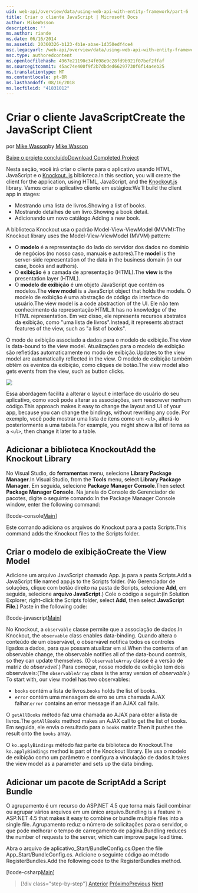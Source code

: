 ```yaml
---
uid: web-api/overview/data/using-web-api-with-entity-framework/part-6
title: Criar o cliente JavaScript | Microsoft Docs
author: MikeWasson
description: ''
ms.author: riande
ms.date: 06/16/2014
ms.assetid: 20360326-b123-4b1e-abae-1d350edf4ce4
msc.legacyurl: /web-api/overview/data/using-web-api-with-entity-framework/part-6
msc.type: authoredcontent
ms.openlocfilehash: 4967e21190c34f698e9c28fd9b921f07bef2ffaf
ms.sourcegitcommit: 45ac74e400f9f2b7dbded66297730f6f14a4eb25
ms.translationtype: MT
ms.contentlocale: pt-BR
ms.lasthandoff: 08/16/2018
ms.locfileid: "41831012"
---
```

<a name="create-the-javascript-client"></a><span data-ttu-id="f0c96-102">Criar o cliente JavaScript</span><span class="sxs-lookup"><span data-stu-id="f0c96-102">Create the JavaScript Client</span></span>
====================
<span data-ttu-id="f0c96-103">por [Mike Wasson](https://github.com/MikeWasson)</span><span class="sxs-lookup"><span data-stu-id="f0c96-103">by [Mike Wasson](https://github.com/MikeWasson)</span></span>

[<span data-ttu-id="f0c96-104">Baixe o projeto concluído</span><span class="sxs-lookup"><span data-stu-id="f0c96-104">Download Completed Project</span></span>](https://github.com/MikeWasson/BookService)

<span data-ttu-id="f0c96-105">Nesta seção, você irá criar o cliente para o aplicativo usando HTML, JavaScript e o [Knockout. js](http://knockoutjs.com/) biblioteca.</span><span class="sxs-lookup"><span data-stu-id="f0c96-105">In this section, you will create the client for the application, using HTML, JavaScript, and the [Knockout.js](http://knockoutjs.com/) library.</span></span> <span data-ttu-id="f0c96-106">Vamos criar o aplicativo cliente em estágios:</span><span class="sxs-lookup"><span data-stu-id="f0c96-106">We'll build the client app in stages:</span></span>

- <span data-ttu-id="f0c96-107">Mostrando uma lista de livros.</span><span class="sxs-lookup"><span data-stu-id="f0c96-107">Showing a list of books.</span></span>
- <span data-ttu-id="f0c96-108">Mostrando detalhes de um livro.</span><span class="sxs-lookup"><span data-stu-id="f0c96-108">Showing a book detail.</span></span>
- <span data-ttu-id="f0c96-109">Adicionando um novo catálogo.</span><span class="sxs-lookup"><span data-stu-id="f0c96-109">Adding a new book.</span></span>

<span data-ttu-id="f0c96-110">A biblioteca Knockout usa o padrão Model-View-ViewModel (MVVM):</span><span class="sxs-lookup"><span data-stu-id="f0c96-110">The Knockout library uses the Model-View-ViewModel (MVVM) pattern:</span></span>

- <span data-ttu-id="f0c96-111">O **modelo** é a representação do lado do servidor dos dados no domínio de negócios (no nosso caso, manuais e autores).</span><span class="sxs-lookup"><span data-stu-id="f0c96-111">The **model** is the server-side representation of the data in the business domain (in our case, books and authors).</span></span>
- <span data-ttu-id="f0c96-112">O **exibição** é a camada de apresentação (HTML).</span><span class="sxs-lookup"><span data-stu-id="f0c96-112">The **view** is the presentation layer (HTML).</span></span>
- <span data-ttu-id="f0c96-113">O **modelo de exibição** é um objeto JavaScript que contém os modelos.</span><span class="sxs-lookup"><span data-stu-id="f0c96-113">The **view model** is a JavaScript object that holds the models.</span></span> <span data-ttu-id="f0c96-114">O modelo de exibição é uma abstração de código da interface do usuário.</span><span class="sxs-lookup"><span data-stu-id="f0c96-114">The view model is a code abstraction of the UI.</span></span> <span data-ttu-id="f0c96-115">Ele não tem conhecimento da representação HTML.</span><span class="sxs-lookup"><span data-stu-id="f0c96-115">It has no knowledge of the HTML representation.</span></span> <span data-ttu-id="f0c96-116">Em vez disso, ele representa recursos abstratos da exibição, como &quot;uma lista de livros&quot;.</span><span class="sxs-lookup"><span data-stu-id="f0c96-116">Instead, it represents abstract features of the view, such as &quot;a list of books&quot;.</span></span>

<span data-ttu-id="f0c96-117">O modo de exibição associado a dados para o modelo de exibição.</span><span class="sxs-lookup"><span data-stu-id="f0c96-117">The view is data-bound to the view model.</span></span> <span data-ttu-id="f0c96-118">Atualizações para o modelo de exibição são refletidas automaticamente no modo de exibição.</span><span class="sxs-lookup"><span data-stu-id="f0c96-118">Updates to the view model are automatically reflected in the view.</span></span> <span data-ttu-id="f0c96-119">O modelo de exibição também obtém os eventos da exibição, como cliques de botão.</span><span class="sxs-lookup"><span data-stu-id="f0c96-119">The view model also gets events from the view, such as button clicks.</span></span>

![](part-6/_static/image1.png)

<span data-ttu-id="f0c96-120">Essa abordagem facilita a alterar o layout e interface do usuário do seu aplicativo, como você pode alterar as associações, sem reescrever nenhum código.</span><span class="sxs-lookup"><span data-stu-id="f0c96-120">This approach makes it easy to change the layout and UI of your app, because you can change the bindings, without rewriting any code.</span></span> <span data-ttu-id="f0c96-121">Por exemplo, você pode mostrar uma lista de itens como um `<ul>`, alterá-lo posteriormente a uma tabela.</span><span class="sxs-lookup"><span data-stu-id="f0c96-121">For example, you might show a list of items as a `<ul>`, then change it later to a table.</span></span>

## <a name="add-the-knockout-library"></a><span data-ttu-id="f0c96-122">Adicionar a biblioteca Knockout</span><span class="sxs-lookup"><span data-stu-id="f0c96-122">Add the Knockout Library</span></span>

<span data-ttu-id="f0c96-123">No Visual Studio, do **ferramentas** menu, selecione **Library Package Manager**.</span><span class="sxs-lookup"><span data-stu-id="f0c96-123">In Visual Studio, from the **Tools** menu, select **Library Package Manager**.</span></span> <span data-ttu-id="f0c96-124">Em seguida, selecione **Package Manager Console**.</span><span class="sxs-lookup"><span data-stu-id="f0c96-124">Then select **Package Manager Console**.</span></span> <span data-ttu-id="f0c96-125">Na janela do Console do Gerenciador de pacotes, digite o seguinte comando:</span><span class="sxs-lookup"><span data-stu-id="f0c96-125">In the Package Manager Console window, enter the following command:</span></span>

[!code-console[Main](part-6/samples/sample1.cmd)]

<span data-ttu-id="f0c96-126">Este comando adiciona os arquivos do Knockout para a pasta Scripts.</span><span class="sxs-lookup"><span data-stu-id="f0c96-126">This command adds the Knockout files to the Scripts folder.</span></span>

## <a name="create-the-view-model"></a><span data-ttu-id="f0c96-127">Criar o modelo de exibição</span><span class="sxs-lookup"><span data-stu-id="f0c96-127">Create the View Model</span></span>

<span data-ttu-id="f0c96-128">Adicione um arquivo JavaScript chamado App. js para a pasta Scripts.</span><span class="sxs-lookup"><span data-stu-id="f0c96-128">Add a JavaScript file named app.js to the Scripts folder.</span></span> <span data-ttu-id="f0c96-129">(No Gerenciador de soluções, clique com botão direito na pasta de Scripts, selecione **Add**, em seguida, selecione **arquivo JavaScript**.) Cole o código a seguir:</span><span class="sxs-lookup"><span data-stu-id="f0c96-129">(In Solution Explorer, right-click the Scripts folder, select **Add**, then select **JavaScript File**.) Paste in the following code:</span></span>

[!code-javascript[Main](part-6/samples/sample2.js)]

<span data-ttu-id="f0c96-130">No Knockout, a `observable` classe permite que a associação de dados.</span><span class="sxs-lookup"><span data-stu-id="f0c96-130">In Knockout, the `observable` class enables data-binding.</span></span> <span data-ttu-id="f0c96-131">Quando altera o conteúdo de um observável, o observável notifica todos os controles ligados a dados, para que possam atualizar em si.</span><span class="sxs-lookup"><span data-stu-id="f0c96-131">When the contents of an observable change, the observable notifies all of the data-bound controls, so they can update themselves.</span></span> <span data-ttu-id="f0c96-132">(O `observableArray` classe é a versão de matriz de *observável*.) Para começar, nosso modelo de exibição tem dois observáveis:</span><span class="sxs-lookup"><span data-stu-id="f0c96-132">(The `observableArray` class is the array version of *observable*.) To start with, our view model has two observables:</span></span>

- <span data-ttu-id="f0c96-133">`books` contém a lista de livros.</span><span class="sxs-lookup"><span data-stu-id="f0c96-133">`books` holds the list of books.</span></span>
- <span data-ttu-id="f0c96-134">`error` contém uma mensagem de erro se uma chamada AJAX falhar.</span><span class="sxs-lookup"><span data-stu-id="f0c96-134">`error` contains an error message if an AJAX call fails.</span></span>

<span data-ttu-id="f0c96-135">O `getAllBooks` método faz uma chamada ao AJAX para obter a lista de livros.</span><span class="sxs-lookup"><span data-stu-id="f0c96-135">The `getAllBooks` method makes an AJAX call to get the list of books.</span></span> <span data-ttu-id="f0c96-136">Em seguida, ele envia o resultado para o `books` matriz.</span><span class="sxs-lookup"><span data-stu-id="f0c96-136">Then it pushes the result onto the `books` array.</span></span>

<span data-ttu-id="f0c96-137">O `ko.applyBindings` método faz parte da biblioteca do Knockout.</span><span class="sxs-lookup"><span data-stu-id="f0c96-137">The `ko.applyBindings` method is part of the Knockout library.</span></span> <span data-ttu-id="f0c96-138">Ele usa o modelo de exibição como um parâmetro e configura a vinculação de dados.</span><span class="sxs-lookup"><span data-stu-id="f0c96-138">It takes the view model as a parameter and sets up the data binding.</span></span>

## <a name="add-a-script-bundle"></a><span data-ttu-id="f0c96-139">Adicionar um pacote de Script</span><span class="sxs-lookup"><span data-stu-id="f0c96-139">Add a Script Bundle</span></span>

<span data-ttu-id="f0c96-140">O agrupamento é um recurso do ASP.NET 4.5 que torna mais fácil combinar ou agrupar vários arquivos em um único arquivo.</span><span class="sxs-lookup"><span data-stu-id="f0c96-140">Bundling is a feature in ASP.NET 4.5 that makes it easy to combine or bundle multiple files into a single file.</span></span> <span data-ttu-id="f0c96-141">Agrupamento reduz o número de solicitações para o servidor, o que pode melhorar o tempo de carregamento de página.</span><span class="sxs-lookup"><span data-stu-id="f0c96-141">Bundling reduces the number of requests to the server, which can improve page load time.</span></span>

<span data-ttu-id="f0c96-142">Abra o arquivo de aplicativo\_Start/BundleConfig.cs.</span><span class="sxs-lookup"><span data-stu-id="f0c96-142">Open the file App\_Start/BundleConfig.cs.</span></span> <span data-ttu-id="f0c96-143">Adicione o seguinte código ao método RegisterBundles.</span><span class="sxs-lookup"><span data-stu-id="f0c96-143">Add the following code to the RegisterBundles method.</span></span>

[!code-csharp[Main](part-6/samples/sample3.cs)]

> [!div class="step-by-step"]
> <span data-ttu-id="f0c96-144">[Anterior](part-5.md)
> [Próximo](part-7.md)</span><span class="sxs-lookup"><span data-stu-id="f0c96-144">[Previous](part-5.md)
[Next](part-7.md)</span></span>
